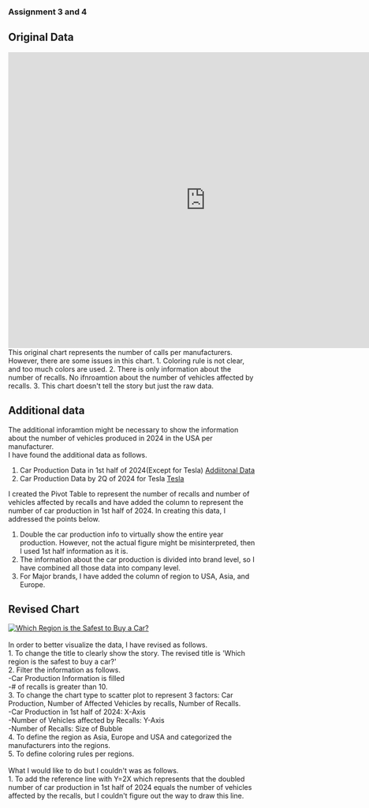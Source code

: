 ### Assignment 3 and 4

## Original Data
<iframe allow="geolocation" src="https://datahub.transportation.gov/dataset/NHTSA-Recalls-by-Manufacturer/mu99-t4jn/embed?width=800&height=600" width="800" height="600" style="border:0; padding: 0; margin: 0;"></iframe>
<br>This original chart represents the number of calls per manufacturers. However, there are some issues in this chart.
1. Coloring rule is not clear, and too much colors are used.
2. There is only information about the number of recalls. No ifnroamtion about the number of vehicles affected by recalls.
3. This chart doesn't tell the story but just the raw data.

## Additional data
The additional inforamtion might be necessary to show the information about the number of vehicles produced in 2024 in the USA per manufacturer.<br>
I have found the additional data as follows.
1. Car Production Data in 1st half of 2024(Except for Tesla)
[Addiitonal Data](https://www.carpro.com/blog/mid-year-2024-u.s-auto-sales-report-all-automakers-reporting)<br>
2. Car Production Data by 2Q of 2024 for Tesla
[Tesla](https://ir.tesla.com/press-release/tesla-vehicle-production-deliveries-and-date-financial-results-webcast-second-quarter-2024)<br>

I created the Pivot Table to represent the number of recalls and number of vehicles affected by recalls and have added the column to represent the number of car production in 1st half of 2024.
In creating this data, I addressed the points below.
1. Double the car production info to virtually show the entire year production. However, not the actual figure might be misinterpreted, then I used 1st half information as it is.
2. The information about the car production is divided into brand level, so I have combined all those data into company level.
3. For Major brands, I have added the column of region to USA, Asia, and Europe.

## Revised Chart
<div class='tableauPlaceholder' id='viz1731527060106' style='position: relative'><noscript><a href='#'><img alt='Which Region is the Safest to Buy a Car? ' src='https:&#47;&#47;public.tableau.com&#47;static&#47;images&#47;Ca&#47;CarRecalls_17315270468600&#47;WhichRegionistheSafesttoBuyaCar&#47;1_rss.png' style='border: none' /></a></noscript><object class='tableauViz'  style='display:none;'><param name='host_url' value='https%3A%2F%2Fpublic.tableau.com%2F' /> <param name='embed_code_version' value='3' /> <param name='site_root' value='' /><param name='name' value='CarRecalls_17315270468600&#47;WhichRegionistheSafesttoBuyaCar' /><param name='tabs' value='no' /><param name='toolbar' value='yes' /><param name='static_image' value='https:&#47;&#47;public.tableau.com&#47;static&#47;images&#47;Ca&#47;CarRecalls_17315270468600&#47;WhichRegionistheSafesttoBuyaCar&#47;1.png' /> <param name='animate_transition' value='yes' /><param name='display_static_image' value='yes' /><param name='display_spinner' value='yes' /><param name='display_overlay' value='yes' /><param name='display_count' value='yes' /><param name='language' value='en-US' /><param name='filter' value='publish=yes' /></object></div>
<script type='text/javascript'>
  var divElement = document.getElementById('viz1731527060106');
  var vizElement = divElement.getElementsByTagName('object')[0];
  vizElement.style.width='100%';vizElement.style.height=(divElement.offsetWidth*0.75)+'px';
  var scriptElement = document.createElement('script');
  scriptElement.src = 'https://public.tableau.com/javascripts/api/viz_v1.js';
  vizElement.parentNode.insertBefore(scriptElement, vizElement);
</script>
<br>In order to better visualize the data, I have revised as follows.<br>
  1. To change the title to clearly show the story. The revised title is 'Which region is the safest to buy a car?'<br>
  2. Filter the information as follows.<br>
      -Car Production Information is filled <br>
      -# of recalls is greater than 10.<br>
  3. To change the chart type to scatter plot to represent 3 factors: Car Production, Number of Affected Vehicles by recalls, Number of Recalls.<br>
      -Car Production in 1st half of 2024: X-Axis<br>
      -Number of Vehicles affected by Recalls: Y-Axis<br>
      -Number of Recalls: Size of Bubble<br>
  4. To define the region as Asia, Europe and USA and categorized the manufacturers into the regions.<br>
  5. To define coloring rules per regions.<br>
<br>
What I would like to do but I couldn't was as follows.<br>
  1. To add the reference line with Y=2X which represents that the doubled number of car production in 1st half of 2024 equals the number of vehicles affected by the recalls, but I couldn't figure out the way to draw this line.<br>
